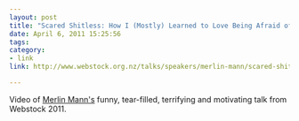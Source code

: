 ```yaml
---
layout: post
title: "Scared Shitless: How I (Mostly) Learned to Love Being Afraid of Pretty Much Everything"
date: April 6, 2011 15:25:56
tags:
category:
- link
link: http://www.webstock.org.nz/talks/speakers/merlin-mann/scared-shitless-how-i-mostly-learned-love-being-af/

---
```


Video of <a href="http://merlinmann.com">Merlin Mann's</a> funny, tear-filled, terrifying and motivating talk from Webstock 2011.